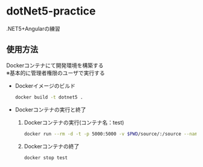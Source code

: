 # dotNet5-practice
.NET5+Angularの練習 

## 使用方法
Dockerコンテナにて開発環境を構築する  
※基本的に管理者権限のユーザで実行する

* Dockerイメージのビルド
   ```sh
   docker build -t dotnet5 .
   ```

* Dockerコンテナの実行と終了
  1. Dockerコンテナの実行(コンテナ名：test)
     ```sh
     docker run --rm -d -t -p 5000:5000 -v $PWD/source/:/source --name test dotnet5 
     ```

  1. Dockerコンテナの終了
     ```sh
     docker stop test
     ```
